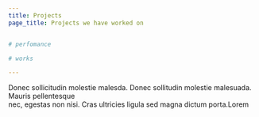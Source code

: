 ```yaml
---
title: Projects
page_title: Projects we have worked on


# perfomance

# works

---
```

Donec sollicitudin molestie malesda. Donec sollitudin molestie malesuada. Mauris pellentesque <br /> nec, egestas non nisi. Cras ultricies ligula sed magna dictum porta.Lorem
